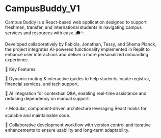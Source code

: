 # CampusBuddy_V1

Campus Buddy is a React-based web application designed to support freshmen, transfer, and international students in navigating campus services and resources with ease. 🎓✨

Developed collaboratively by Fabiola, Jonathan, Tessy, and Shema Planck, the project integrates AI-powered functionality implemented in Replit to enhance user interactions and deliver a more personalized onboarding experience.

🔑 Key Features

📍 Dynamic routing & interactive guides to help students locate registrar, financial services, and tech support.

🤖 AI integration for contextual Q&A, enabling real-time assistance and reducing dependency on manual support.

⚡ Modular, component-driven architecture leveraging React hooks for scalable and maintainable code.

🤝 Collaborative development workflow with version control and iterative enhancements to ensure usability and long-term adaptability.

